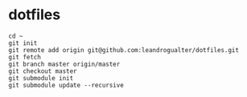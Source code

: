 # dotfiles

    cd ~
    git init
    git remote add origin git@github.com:leandrogualter/dotfiles.git
    git fetch
    git branch master origin/master
    git checkout master
    git submodule init
    git submodule update --recursive
